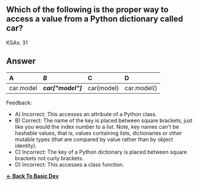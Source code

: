 ## Which of the following is the proper way to access a value from a Python dictionary called car?

KSAs: 31

## Answer
| A | ***B*** | C | D |
| :--- | :--- | :--- | :--- |
| car.model | ***car["model"]*** | car{model} | car.model() |


Feedback:

- A) Incorrect: This accesses an attribute of a Python class.
- B) Correct: The name of the key is placed between square brackets, just like you would the index number to a list. Note, key names can't be hashable values, that is, values containing lists, dictionaries or other mutable types (that are compared by value rather than by object identity).
- C) Incorrect: The key of a Python dictionary is placed between square brackets not curly brackets.
- D) Incorrect: This accesses a class function.

[**<- Back To Basic Dev**](../../../Basic_Dev.md)

